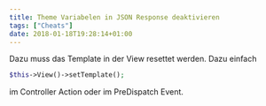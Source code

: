 ```yaml
---
title: Theme Variabelen in JSON Response deaktivieren
tags: ["Cheats"]
date: 2018-01-18T19:28:14+01:00
---
```


Dazu muss das Template in der View resettet werden. Dazu einfach
```php
$this->View()->setTemplate();
```
im Controller Action oder im PreDispatch Event.
